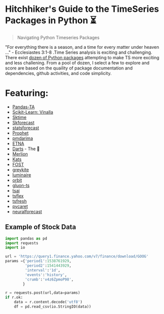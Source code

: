 # Hitchhiker's Guide to the TimeSeries Packages in Python ⏳
> Navigating Python Timeseries Packages

"For everything there is a season, and a time for every matter under heaven ..." - Ecclesiastes 3:1-8 .Time Series analysis is exciting and challenging. There exist [dozen of Python packages](https://github.com/lmmentel/awesome-time-series) attempting to make TS more exciting and less challening. From a pool of dozen, I select a few to explore and score are based on the quaility of package documentation and dependencies, github activities, and code simplicity.  

# Featuring:
   * [Pandas-TA](https://github.com/twopirllc/pandas-ta)
   * [Scikit-Learn: Vinalla](https://scikit-learn.org/stable/auto_examples/applications/plot_cyclical_feature_engineering.html#sphx-glr-auto-examples-applications-plot-cyclical-feature-engineering-py)
   * [Sktime](https://github.com/alan-turing-institute/sktime)
   * [Skforecast](https://github.com/JoaquinAmatRodrigo/skforecast)
   * [statsforecast](https://github.com/Nixtla/statsforecast)
   * [Prophet](https://github.com/facebook/prophet)
   * [pmdarima](https://github.com/alkaline-ml/pmdarima)
   * [ETNA](https://github.com/tinkoff-ai/etna)
   * [Darts](https://unit8co.github.io/darts/) - The 👑 
   * [Merlion](https://github.com/salesforce/Merlion)
   * [Kats](https://github.com/facebookresearch/Kats)
   * [FOST](https://github.com/microsoft/FOST)
   * [greykite](https://github.com/linkedin/greykite)
   * [luminaire](https://github.com/zillow/luminaire)
   * [orbit](https://github.com/uber/orbit)
   * [gluon-ts](https://github.com/awslabs/gluon-ts)
   * [tsai](https://github.com/timeseriesAI/tsai)
   * [tsflex](https://github.com/predict-idlab/tsflex)
   * [tsfresh](https://github.com/blue-yonder/tsfresh)
   * [pycaret](https://pycaret.readthedocs.io/en/time_series/api/time_series.html)
   * [neuralforecast](https://github.com/Nixtla/neuralforecast)

## Example of Stock Data

```python
import pandas as pd
import requests
import io

url = 'https://query1.finance.yahoo.com/v7/finance/download/GOOG'
params ={'period1':1538761929,
         'period2':1541443929,
         'interval':'1d',
         'events':'history',
         'crumb':'v4z6ZpmoP98',
        }

r = requests.post(url,data=params)
if r.ok:
    data = r.content.decode('utf8')
    df = pd.read_csv(io.StringIO(data))
```
